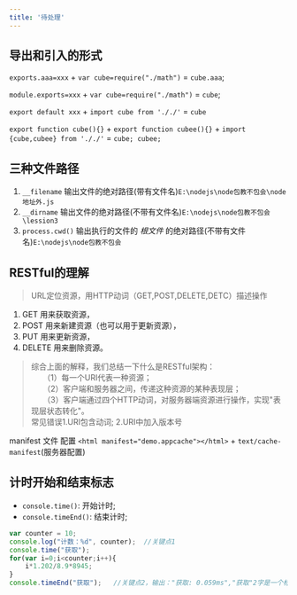 ```yaml
---
title: '待处理'
---
```

## 导出和引入的形式
`exports.aaa=xxx` + `var cube=require("./math")` = `cube.aaa`;

`module.exports=xxx` + `var cube=require("./math")` = `cube`;

`export default xxx` + `import cube from '././'` = `cube`

`export function cube(){}` + `export function cubee(){}` + `import {cube,cubee} from '././'` = `cube; cubee;`


## 三种文件路径  
1. `__filename` 输出文件的绝对路径(带有文件名)`E:\nodejs\node包教不包会\node地址外.js`
2. `__dirname` 输出文件的绝对路径(不带有文件名)`E:\nodejs\node包教不包会\lession3`
3. `process.cwd()` 输出执行的文件的 *根文件* 的绝对路径(不带有文件名)`E:\nodejs\node包教不包会`


## RESTful的理解
> URL定位资源，用HTTP动词（GET,POST,DELETE,DETC）描述操作
1. GET    用来获取资源，
2. POST  用来新建资源（也可以用于更新资源），
3. PUT    用来更新资源，
4. DELETE  用来删除资源。
> 综合上面的解释，我们总结一下什么是RESTful架构：  
　　（1）每一个URI代表一种资源；  
　　（2）客户端和服务器之间，传递这种资源的某种表现层；  
　　（3）客户端通过四个HTTP动词，对服务器端资源进行操作，实现"表现层状态转化"。  
常见错误1.URI包含动词; 2.URI中加入版本号

manifest 文件
配置 `<html manifest="demo.appcache"></html>` + `text/cache-manifest`(服务器配置)


## 计时开始和结束标志
* `console.time()`: 开始计时;
* `console.timeEnd()`: 结束计时;
```js
var counter = 10;
console.log("计数：%d", counter);  //关键点1
console.time("获取");
for(var i=0;i<counter;i++){
    i*1.202/8.9*8945;
}
console.timeEnd("获取");   //关键点2，输出："获取: 0.059ms","获取"2字是一个标识符，在timeEnd处打印出来
```